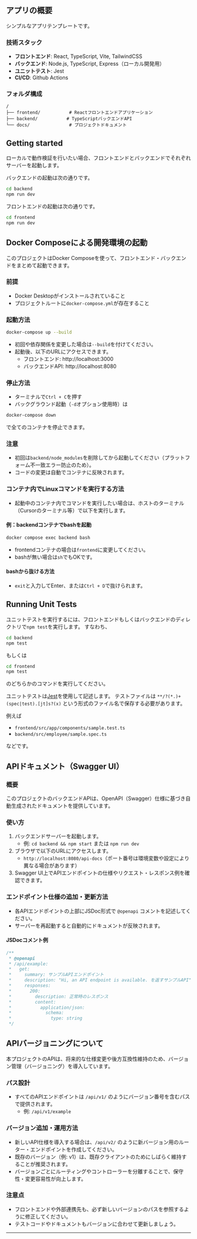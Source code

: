## アプリの概要

シンプルなアプリテンプレートです。

### 技術スタック

- **フロントエンド**: React, TypeScript, Vite, TailwindCSS
- **バックエンド**: Node.js, TypeScript, Express（ローカル開発用）
- **ユニットテスト**: Jest
- **CI/CD**: Github Actions

### フォルダ構成

```plain
/
├── frontend/           # Reactフロントエンドアプリケーション
├── backend/           # TypeScriptバックエンドAPI
└── docs/               # プロジェクトドキュメント
```

## Getting started

ローカルで動作検証を行いたい場合、フロントエンドとバックエンドでそれぞれサーバーを起動します。

バックエンドの起動は次の通りです。

```bash
cd backend
npm run dev
```

フロントエンドの起動は次の通りです。

```bash
cd frontend
npm run dev
```

## Docker Composeによる開発環境の起動

このプロジェクトはDocker Composeを使って、フロントエンド・バックエンドをまとめて起動できます。

### 前提
- Docker Desktopがインストールされていること
- プロジェクトルートに`docker-compose.yml`が存在すること

### 起動方法

```bash
docker-compose up --build
```

- 初回や依存関係を変更した場合は`--build`を付けてください。
- 起動後、以下のURLにアクセスできます。
  - フロントエンド: http://localhost:3000
  - バックエンドAPI: http://localhost:8080

### 停止方法

- ターミナルで`Ctrl + C`を押す
- バックグラウンド起動（`-d`オプション使用時）は

```bash
docker-compose down
```

で全てのコンテナを停止できます。

### 注意
- 初回は`backend/node_modules`を削除してから起動してください（プラットフォーム不一致エラー防止のため）。
- コードの変更は自動でコンテナに反映されます。

### コンテナ内でLinuxコマンドを実行する方法

- 起動中のコンテナ内でコマンドを実行したい場合は、ホストのターミナル（Cursorのターミナル等）で以下を実行します。

#### 例：backendコンテナでbashを起動

```bash
docker compose exec backend bash
```

- frontendコンテナの場合は`frontend`に変更してください。
- bashが無い場合は`sh`でもOKです。

#### bashから抜ける方法
- `exit`と入力してEnter、または`Ctrl + D`で抜けられます。

## Running Unit Tests

ユニットテストを実行するには、フロントエンドもしくはバックエンドのディレクトリで`npm test`を実行します。
すなわち、

```bash
cd backend
npm test
```

もしくは

```bash
cd frontend
npm test
```

のどちらかのコマンドを実行してください。

ユニットテストは[Jest](https://jestjs.io/ja/)を使用して記述します。
テストファイルは `**/?(*.)+(spec|test).[jt]s?(x)` という形式のファイル名で保存する必要があります。

例えば

- `frontend/src/app/components/sample.test.ts`
- `backend/src/employee/sample.spec.ts`

などです。

## APIドキュメント（Swagger UI）

### 概要
このプロジェクトのバックエンドAPIは、OpenAPI（Swagger）仕様に基づき自動生成されたドキュメントを提供しています。

### 使い方
1. バックエンドサーバーを起動します。
   - 例: `cd backend && npm start` または `npm run dev`
2. ブラウザで以下のURLにアクセスします。
   - `http://localhost:8080/api-docs`（ポート番号は環境変数や設定により異なる場合があります）
3. Swagger UI上でAPIエンドポイントの仕様やリクエスト・レスポンス例を確認できます。

### エンドポイント仕様の追加・更新方法
- 各APIエンドポイントの上部にJSDoc形式で `@openapi` コメントを記述してください。
- サーバーを再起動すると自動的にドキュメントが反映されます。

#### JSDocコメント例
```typescript
/**
 * @openapi
 * /api/example:
 *   get:
 *     summary: サンプルAPIエンドポイント
 *     description: "Hi, an API endpoint is available. を返すサンプルAPI"
 *     responses:
 *       200:
 *         description: 正常時のレスポンス
 *         content:
 *           application/json:
 *             schema:
 *               type: string
 */
```

## APIバージョニングについて

本プロジェクトのAPIは、将来的な仕様変更や後方互換性維持のため、バージョン管理（バージョニング）を導入しています。

### パス設計
- すべてのAPIエンドポイントは `/api/v1/` のようにバージョン番号を含むパスで提供されます。
  - 例: `/api/v1/example`

### バージョン追加・運用方法
- 新しいAPI仕様を導入する場合は、`/api/v2/` のように新バージョン用のルーター・エンドポイントを作成してください。
- 既存のバージョン（例: v1）は、既存クライアントのためにしばらく維持することが推奨されます。
- バージョンごとにルーティングやコントローラーを分離することで、保守性・変更容易性が向上します。

### 注意点
- フロントエンドや外部連携先も、必ず新しいバージョンのパスを参照するように修正してください。
- テストコードやドキュメントもバージョンに合わせて更新しましょう。

---
